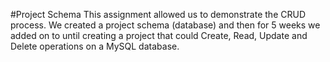 #Project Schema
This assignment allowed us to demonstrate the CRUD process. We created a project schema (database) and then for 5 weeks we added on to until creating a project that could Create, Read, Update and Delete operations on a MySQL database. 
